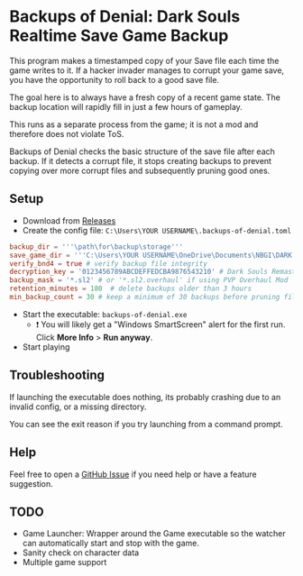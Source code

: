 # Backups of Denial: Dark Souls Realtime Save Game Backup

This program makes a timestamped copy of your Save file each time the game writes to it.
If a hacker invader manages to corrupt your game save, you have the opportunity to roll back to a good save file.

The goal here is to always have a fresh copy of a recent game state. The backup location will rapidly fill in
just a few hours of gameplay.

This runs as a separate process from the game; it is not a mod and therefore does not violate ToS.

Backups of Denial checks the basic structure of the save file after each backup. If it detects a corrupt file, it
stops creating backups to prevent copying over more corrupt files and subsequently pruning good ones.

## Setup

- Download from [Releases](https://github.com/usrbinsam/backups-of-denial/releases)
- Create the config file: `C:\Users\YOUR USERNAME\.backups-of-denial.toml`

```toml
backup_dir = '''\path\for\backup\storage'''
save_game_dir = '''C:\Users\YOUR USERNAME\OneDrive\Documents\NBGI\DARK SOULS REMASTERED'''
verify_bnd4 = true # verify backup file integrity
decryption_key = '0123456789ABCDEFFEDCBA9876543210' # Dark Souls Remastered key, only required if verify_bnd4 = true.
backup_mask = '*.sl2' # or '*.sl2.overhaul' if using PVP Overhaul Mod
retention_minutes = 180  # delete backups older than 3 hours
min_backup_count = 30 # keep a minimum of 30 backups before pruning files older than `retention_minutes`
```

- Start the executable: `backups-of-denial.exe`
    - :exclamation: You will likely get a "Windows SmartScreen" alert for the first run.
      Click **More Info** > **Run anyway**.
- Start playing

## Troubleshooting

If launching the executable does nothing, its probably crashing due to an invalid config, or 
a missing directory.

You can see the exit reason if you try launching from a command prompt.

## Help

Feel free to open a [GitHub Issue](https://github.com/usrbinsam/backups-of-denial/issues) if you need help or have a
feature suggestion.

## TODO

- Game Launcher: Wrapper around the Game executable so the watcher can automatically start and stop with the game.
- Sanity check on character data
- Multiple game support
